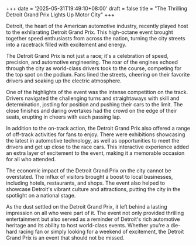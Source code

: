 +++
date = '2025-05-31T19:49:10+08:00'
draft = false
title = "The Thrilling Detroit Grand Prix Lights Up Motor City"
+++

Detroit, the heart of the American automotive industry, recently played host to the exhilarating Detroit Grand Prix. This high-octane event brought together speed enthusiasts from across the nation, turning the city streets into a racetrack filled with excitement and energy.

The Detroit Grand Prix is not just a race; it's a celebration of speed, precision, and automotive engineering. The roar of the engines echoed through the city as world-class drivers took to the course, competing for the top spot on the podium. Fans lined the streets, cheering on their favorite drivers and soaking up the electric atmosphere.

One of the highlights of the event was the intense competition on the track. Drivers navigated the challenging turns and straightaways with skill and determination, jostling for position and pushing their cars to the limit. The close finishes and daring overtakes had the crowd on the edge of their seats, erupting in cheers with each passing lap.

In addition to the on-track action, the Detroit Grand Prix also offered a range of off-track activities for fans to enjoy. There were exhibitions showcasing the latest in automotive technology, as well as opportunities to meet the drivers and get up close to the race cars. This interactive experience added an extra layer of excitement to the event, making it a memorable occasion for all who attended.

The economic impact of the Detroit Grand Prix on the city cannot be overstated. The influx of visitors brought a boost to local businesses, including hotels, restaurants, and shops. The event also helped to showcase Detroit's vibrant culture and attractions, putting the city in the spotlight on a national stage.

As the dust settled on the Detroit Grand Prix, it left behind a lasting impression on all who were part of it. The event not only provided thrilling entertainment but also served as a reminder of Detroit's rich automotive heritage and its ability to host world-class events. Whether you're a die-hard racing fan or simply looking for a weekend of excitement, the Detroit Grand Prix is an event that should not be missed.